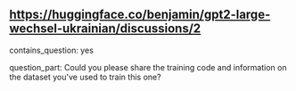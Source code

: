 ## https://huggingface.co/benjamin/gpt2-large-wechsel-ukrainian/discussions/2

contains_question: yes

question_part: Could you please share the training code and information on the dataset you've used to train this one?